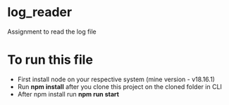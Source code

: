 # log_reader
Assignment to read the log file


# To run this file
- First install node on your respective system (mine version - v18.16.1)
- Run **npm install** after you clone this project on the cloned folder in CLI
- After npm install run **npm run start**
